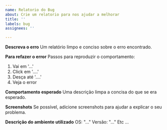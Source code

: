 ```yaml
---
name: Relatorio do Bug
about: Crie um relatorio para nos ajudar a melhorar
title: ''
labels: bug
assignees: ''

---
```


**Descreva o erro**
Um relatório limpo e conciso sobre o erro encontrado. 

**Para refazer o error**
Passos para reproduzir o comportamento:
1. Vai em '...'
2. Click em '....'
3. Desça até '....'
4. Veja o error

**Comportamento esperado**
Uma descrição limpa a concisa do que se era esperado.

**Screenshots**
Se possível, adicione screenshots para ajudar a explicar o seu problema.

**Descrição do ambiente utilizado**
OS: "..."
Versão: "..."
Etc ...
